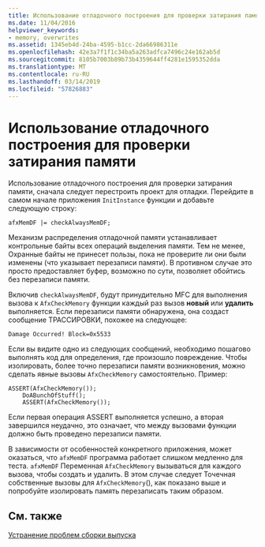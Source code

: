 ```yaml
---
title: Использование отладочного построения для проверки затирания памяти
ms.date: 11/04/2016
helpviewer_keywords:
- memory, overwrites
ms.assetid: 1345eb4d-24ba-4595-b1cc-2da66986311e
ms.openlocfilehash: 42e3a7f1f1c34ba5a263adfca7496c24e162ab5d
ms.sourcegitcommit: 8105b7003b89b73b4359644ff4281e1595352dda
ms.translationtype: MT
ms.contentlocale: ru-RU
ms.lasthandoff: 03/14/2019
ms.locfileid: "57826883"
---
```

# <a name="using-the-debug-build-to-check-for-memory-overwrite"></a>Использование отладочного построения для проверки затирания памяти

Использование отладочного построения для проверки затирания памяти, сначала следует перестроить проект для отладки. Перейдите в самом начале приложения `InitInstance` функции и добавьте следующую строку:

```
afxMemDF |= checkAlwaysMemDF;
```

Механизм распределения отладочной памяти устанавливает контрольные байты всех операций выделения памяти. Тем не менее, Охранные байты не принесет пользы, пока не проверите ли они были изменены (что указывает перезаписи памяти). В противном случае это просто предоставляет буфер, возможно по сути, позволяет обойтись без перезаписи памяти.

Включив `checkAlwaysMemDF`, будут принудительно MFC для выполнения вызова к `AfxCheckMemory` функции каждый раз вызов **новый** или **удалить** выполняется. Если перезаписи памяти обнаружена, она создаст сообщение ТРАССИРОВКИ, похожее на следующее:

```
Damage Occurred! Block=0x5533
```

Если вы видите одно из следующих сообщений, необходимо пошагово выполнять код для определения, где произошло повреждение. Чтобы изолировать, более точно перезаписи памяти возникновения, можно сделать явные вызовы `AfxCheckMemory` самостоятельно. Пример:

```
ASSERT(AfxCheckMemory());
    DoABunchOfStuff();
    ASSERT(AfxCheckMemory());
```

Если первая операция ASSERT выполняется успешно, а вторая завершился неудачно, это означает, что между вызовами функции должно быть проведено перезаписи памяти.

В зависимости от особенностей конкретного приложения, может оказаться, что `afxMemDF` программа работает слишком медленно для теста. `afxMemDF` Переменная `AfxCheckMemory` вызываться для каждого вызова, чтобы создать и удалить. В этом случае следует Точечная собственные вызовы для `AfxCheckMemory`(), как показано выше и попробуйте изолировать память перезаписать таким образом.

## <a name="see-also"></a>См. также

[Устранение проблем сборки выпуска](fixing-release-build-problems.md)
